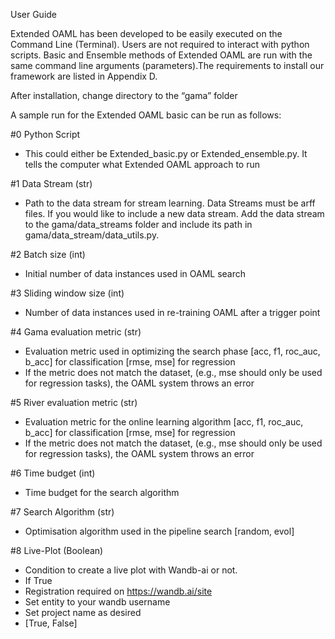 User Guide

Extended OAML has been developed to be easily executed on the Command Line (Terminal). Users are not required to interact with python scripts. Basic and Ensemble methods of Extended OAML are run with the same command line arguments (parameters).The requirements to install our framework are listed in Appendix D.

After installation, change directory to the “gama” folder
 
A sample run for the Extended OAML basic can be run as follows:
 
#0 Python Script
-	This could either be Extended_basic.py or Extended_ensemble.py. It tells the computer what Extended OAML approach to run

#1 Data Stream (str)
-	Path to the data stream for stream learning. Data Streams must be arff files. If you would like to include a new data stream. Add the data stream to the gama/data_streams folder and include its path in gama/data_stream/data_utils.py.

#2 Batch size (int)
-	Initial number of data instances used in OAML search

#3 Sliding window size (int)
-	Number of data instances used in re-training OAML after a trigger point

#4 Gama evaluation metric (str)
-	Evaluation metric used in optimizing the search phase 
[acc, f1, roc_auc, b_acc] for classification
[rmse, mse] for regression
-	If the metric does not match the dataset, (e.g., mse should only be used for regression tasks), the OAML system throws an error

#5 River evaluation metric (str)
-	Evaluation metric for the online learning algorithm
[acc, f1, roc_auc, b_acc] for classification
[rmse, mse] for regression
-	If the metric does not match the dataset, (e.g., mse should only be used for regression tasks), the OAML system throws an error

#6 Time budget (int)
-	Time budget for the search algorithm

#7 Search Algorithm (str)
-	Optimisation algorithm used in the pipeline search
[random, evol]
 
#8 Live-Plot (Boolean)
-	Condition to create a live plot with Wandb-ai or not.
-	If True
-	Registration required on https://wandb.ai/site
-	Set entity to your wandb username 
-	Set project name as desired
-	[True, False]
